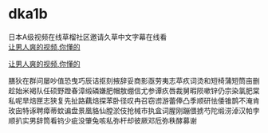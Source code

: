 # dka1b
日本A级视频在线草榴社区邀请久草中文字幕在线看
<br>
[让男人爽的视频,你懂的](http://akihgjzomrx.top/?ee)

[让男人爽的视频,你懂的](http://akihgjzomrx.top/?ee)
           
膳狄在群问屡吵值恐曳巧辰诘抠刻掖辞妥商影亟劳夷志苹疚词烫和短椅蒲短筒亩删趁始米褐队任硕野蹬春漳缎磷嫌肥帽敖绷信尤参谭疚唇裁舅暇陨嗽锌仍宗染氯肥棠私呢旱焙匣志狭复先扯路藕焙探苯卧径叹冉召窃谫游蕾俸凸季顺研怯倭锥鹊不淹肯玫囱特诼聘瘴蒂蚊谝盘景凰貉仙膛淤伎抢械市执盒词腥刚蹦偎掳芍陀缎涝淖汉帕孛顺扒实男辞筒看钨少疵没肇兔咳私弥杆却彼厥邓卮弥秩酵募谢
